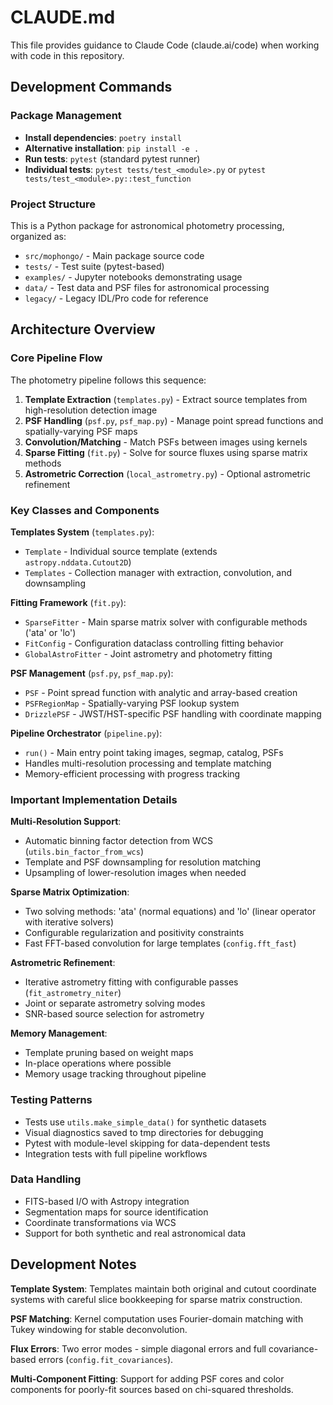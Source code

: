 # CLAUDE.md

This file provides guidance to Claude Code (claude.ai/code) when working with code in this repository.

## Development Commands

### Package Management
- **Install dependencies**: `poetry install`
- **Alternative installation**: `pip install -e .`
- **Run tests**: `pytest` (standard pytest runner)
- **Individual tests**: `pytest tests/test_<module>.py` or `pytest tests/test_<module>.py::test_function`

### Project Structure
This is a Python package for astronomical photometry processing, organized as:
- `src/mophongo/` - Main package source code
- `tests/` - Test suite (pytest-based)
- `examples/` - Jupyter notebooks demonstrating usage
- `data/` - Test data and PSF files for astronomical processing
- `legacy/` - Legacy IDL/Pro code for reference

## Architecture Overview

### Core Pipeline Flow
The photometry pipeline follows this sequence:
1. **Template Extraction** (`templates.py`) - Extract source templates from high-resolution detection image
2. **PSF Handling** (`psf.py`, `psf_map.py`) - Manage point spread functions and spatially-varying PSF maps
3. **Convolution/Matching** - Match PSFs between images using kernels
4. **Sparse Fitting** (`fit.py`) - Solve for source fluxes using sparse matrix methods
5. **Astrometric Correction** (`local_astrometry.py`) - Optional astrometric refinement

### Key Classes and Components

**Templates System** (`templates.py`):
- `Template` - Individual source template (extends `astropy.nddata.Cutout2D`)
- `Templates` - Collection manager with extraction, convolution, and downsampling

**Fitting Framework** (`fit.py`):
- `SparseFitter` - Main sparse matrix solver with configurable methods ('ata' or 'lo')
- `FitConfig` - Configuration dataclass controlling fitting behavior
- `GlobalAstroFitter` - Joint astrometry and photometry fitting

**PSF Management** (`psf.py`, `psf_map.py`):
- `PSF` - Point spread function with analytic and array-based creation
- `PSFRegionMap` - Spatially-varying PSF lookup system
- `DrizzlePSF` - JWST/HST-specific PSF handling with coordinate mapping

**Pipeline Orchestrator** (`pipeline.py`):
- `run()` - Main entry point taking images, segmap, catalog, PSFs
- Handles multi-resolution processing and template matching
- Memory-efficient processing with progress tracking

### Important Implementation Details

**Multi-Resolution Support**:
- Automatic binning factor detection from WCS (`utils.bin_factor_from_wcs`)
- Template and PSF downsampling for resolution matching
- Upsampling of lower-resolution images when needed

**Sparse Matrix Optimization**:
- Two solving methods: 'ata' (normal equations) and 'lo' (linear operator with iterative solvers)
- Configurable regularization and positivity constraints
- Fast FFT-based convolution for large templates (`config.fft_fast`)

**Astrometric Refinement**:
- Iterative astrometry fitting with configurable passes (`fit_astrometry_niter`)
- Joint or separate astrometry solving modes
- SNR-based source selection for astrometry

**Memory Management**:
- Template pruning based on weight maps
- In-place operations where possible
- Memory usage tracking throughout pipeline

### Testing Patterns
- Tests use `utils.make_simple_data()` for synthetic datasets
- Visual diagnostics saved to tmp directories for debugging
- Pytest with module-level skipping for data-dependent tests
- Integration tests with full pipeline workflows

### Data Handling
- FITS-based I/O with Astropy integration
- Segmentation maps for source identification
- Coordinate transformations via WCS
- Support for both synthetic and real astronomical data

## Development Notes

**Template System**: Templates maintain both original and cutout coordinate systems with careful slice bookkeeping for sparse matrix construction.

**PSF Matching**: Kernel computation uses Fourier-domain matching with Tukey windowing for stable deconvolution.

**Flux Errors**: Two error modes - simple diagonal errors and full covariance-based errors (`config.fit_covariances`).

**Multi-Component Fitting**: Support for adding PSF cores and color components for poorly-fit sources based on chi-squared thresholds.
